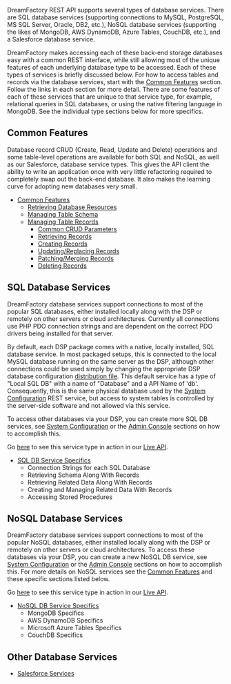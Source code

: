 DreamFactory REST API supports several types of database services. There are SQL database services (supporting connections to MySQL, PostgreSQL, MS SQL Server, Oracle, DB2, etc.), NoSQL database services (supporting the likes of MongoDB, AWS DynamoDB, Azure Tables, CouchDB, etc.), and a Salesforce database service.

DreamFactory makes accessing each of these back-end storage databases easy with a common REST interface, while still allowing most of the unique features of each underlying database type to be accessed. Each of these types of services is briefly discussed below. For how to access tables and records via the database services, start with the [Common Features](#common) section. Follow the links in each section for more detail. There are some features of each of these services that are unique to that service type, for example, relational queries in SQL databases, or using the native filtering language in MongoDB. See the individual type sections below for more specifics.

## <a name="common"></a>Common Features

Database record CRUD (Create, Read, Update and Delete) operations and some table-level operations are available for both SQL and NoSQL, as well as our Salesforce, database service types. This gives the API client the ability to write an application once with very little refactoring required to completely swap out the back-end database. It also makes the learning curve for adopting new databases very small.

* [Common Features](Database-Common-Features)
  * [Retrieving Database Resources](Database-Common-Features#get-resources)
  * [Managing Table Schema](Database-Common-Features#schema-operations)
  * [Managing Table Records](Database-Common-Features#record-operations)
    * [Common CRUD Parameters](Database-Common-Features#common-params)
    * [Retrieving Records](Database-Retrieving-Records)
    * [Creating Records](Database-Creating-Records)
    * [Updating/Replacing Records](Database-Updating-Records)
    * [Patching/Merging Records](Database-Patching-Records)
    * [Deleting Records](Database-Deleting-Records)


## <a name="sql"></a>SQL Database Services

DreamFactory database services support connections to most of the popular SQL databases, either installed locally along with the DSP or remotely on other servers or cloud architectures. Currently all connections use PHP PDO connection strings and are dependent on the correct PDO drivers being installed for that server.

By default, each DSP package comes with a native, locally installed, SQL database service. In most packaged setups, this is connected to the local MySQL database running on the same server as the DSP, although other connections could be used simply by changing the appropriate DSP database configuration [distribution file](https://github.com/dreamfactorysoftware/dsp-core/blob/master/config/database.config.php-dist). This default service has a type of "Local SQL DB" with a name of "Database" and a API Name of 'db'. Consequently, this is the same physical database used by the [System Configuration](System-Configuration) REST service, but access to system tables is controlled by the server-side software and not allowed via this service.

To access other databases via your DSP, you can create more SQL DB services, see [System Configuration](System-Configuration) or the [Admin Console](Services) sections on how to accomplish this.

Go [here](https://dsp-sandman1.cloud.dreamfactory.com/swagger/#!/db) to see this service type in action in our [Live API](Admin-Console-api-sdk).

* [SQL DB Service Specifics](SQL-Database-Services)
  * Connection Strings for each SQL Database
  * Retrieving Schema Along With Records
  * Retrieving Related Data Along With Records
  * Creating and Managing Related Data With Records
  * Accessing Stored Procedures


## <a name="nosql"></a>NoSQL Database Services

DreamFactory database services support connections to most of the popular NoSQL databases, either installed locally along with the DSP or remotely on other servers or cloud architectures. To access these databases via your DSP, you can create a new NoSQL DB service, see [System Configuration](System-Configuration) or the [Admin Console](Services) sections on how to accomplish this. For more details on NoSQL services see the [Common Features](#common) and these specific sections listed below.

Go [here](https://dsp-sandman1.cloud.dreamfactory.com/swagger/#!/nosql) to see this service type in action in our [Live API](Admin-Console-api-sdk).

* [NoSQL DB Service Specifics](NoSQL-Database-Services)
  * MongoDB Specifics
  * AWS DynamoDB Specifics
  * Microsoft Azure Tables Specifics
  * CouchDB Specifics


## <a name="others"></a>Other Database Services
* [Salesforce Services](Salesforce-Services)
